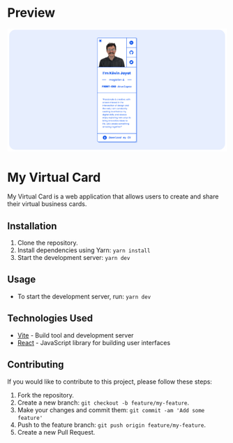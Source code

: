 # Preview

![A simple card on a blue backgroud](./src/assets/images/preview.jpg "website preview")

# My Virtual Card

My Virtual Card is a web application that allows users to create and share their virtual business cards.

## Installation

1. Clone the repository.
2. Install dependencies using Yarn: `yarn install`
3. Start the development server: `yarn dev`

## Usage

- To start the development server, run: `yarn dev`

## Technologies Used

- [Vite](https://vitejs.dev/) - Build tool and development server
- [React](https://reactjs.org/) - JavaScript library for building user interfaces

## Contributing

If you would like to contribute to this project, please follow these steps:

1. Fork the repository.
2. Create a new branch: `git checkout -b feature/my-feature`.
3. Make your changes and commit them: `git commit -am 'Add some feature'`
4. Push to the feature branch: `git push origin feature/my-feature`.
5. Create a new Pull Request.
